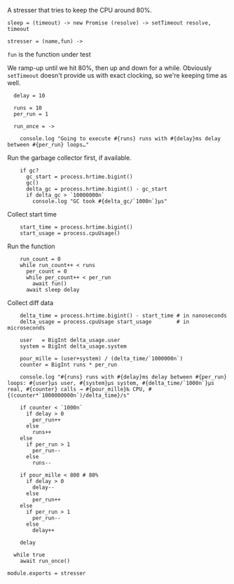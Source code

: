A stresser that tries to keep the CPU around 80%.

    sleep = (timeout) -> new Promise (resolve) -> setTimeout resolve, timeout

    stresser = (name,fun) ->

`fun` is the function under test

We ramp-up until we hit 80%, then up and down for a while.
Obviously `setTimeout` doesn't provide us with exact clocking, so we're keeping time as well.

      delay = 10

      runs = 10
      per_run = 1

      run_once = ->

        console.log "Going to execute #{runs} runs with #{delay}ms delay between #{per_run} loops…"

Run the garbage collector first, if available.

        if gc?
          gc_start = process.hrtime.bigint()
          gc()
          delta_gc = process.hrtime.bigint() - gc_start
          if delta_gc > `10000000n`
            console.log "GC took #{delta_gc/`1000n`}µs"

Collect start time

        start_time = process.hrtime.bigint()
        start_usage = process.cpuUsage()

Run the function

        run_count = 0
        while run_count++ < runs
          per_count = 0
          while per_count++ < per_run
            await fun()
          await sleep delay

Collect diff data

        delta_time = process.hrtime.bigint() - start_time # in nanoseconds
        delta_usage = process.cpuUsage start_usage        # in microseconds

        user   = BigInt delta_usage.user
        system = BigInt delta_usage.system

        pour_mille = (user+system) / (delta_time/`1000000n`)
        counter = BigInt runs * per_run

        console.log "#{runs} runs with #{delay}ms delay between #{per_run} loops: #{user}µs user, #{system}µs system, #{delta_time/`1000n`}µs real, #{counter} calls → #{pour_mille}‰ CPU, #{(counter*`1000000000n`)/delta_time}/s"

        if counter < `1000n`
          if delay > 0
            per_run++
          else
            runs++
        else
          if per_run > 1
            per_run--
          else
            runs--

        if pour_mille < 800 # 80%
          if delay > 0
            delay--
          else
            per_run++
        else
          if per_run > 1
            per_run--
          else
            delay++

        delay

      while true
        await run_once()

    module.exports = stresser
